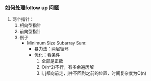 

### 如何处理follow up 问题
1. 两个指针：
	1. 相向型指针
	2. 前向型指针
	3. 例子
		* Minimum Size Subarray Sum:
			 * 暴力法：两层循环
			 * 优化：看条件
			 	1. 全部是正数
				2. O(n^2)不行，有多余遍历解
				3. i, j都向前走，j并不回到之前的位置，时间复杂度为O(n)
				
				
